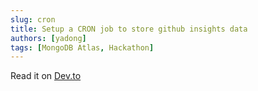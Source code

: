 ```yaml
---
slug: cron
title: Setup a CRON job to store github insights data
authors: [yadong]
tags: [MongoDB Atlas, Hackathon]
---
```


Read it on [Dev.to](https://dev.to/007tom/github-insights-dashboard-3618)
